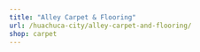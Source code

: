 ```yaml
---
title: "Alley Carpet & Flooring"
url: /huachuca-city/alley-carpet-and-flooring/
shop: carpet
---
```

